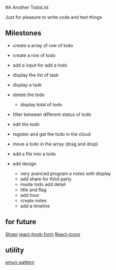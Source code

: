 #A Another TodoList

Just for pleasure to write code and test things

## Milestones

- create a array of row of todo
- create a row of todo
- add a input for add a todo
- display the list of task
- display a task
- delete the todo
  - display total of todo
- filter between different status of todo
- edit the todo
- register and get the todo in the cloud
- move a todo in the array (drag and drop)
- add a file into a todo
- add design

  - very avanced program a notes with display
  - add share for third party
  - inside todo add detail
  - title and flag
  - add hour
  - create notes
  - add a timeline

## for future

[Strapi](https://strapi.io)
[react-hook-form](https://react-hook-form.com/)
[React-icons](https://react-icons.netlify.com/)

## utility

[emun-pattern](https://2ality.com/2020/01/enum-pattern.html)
